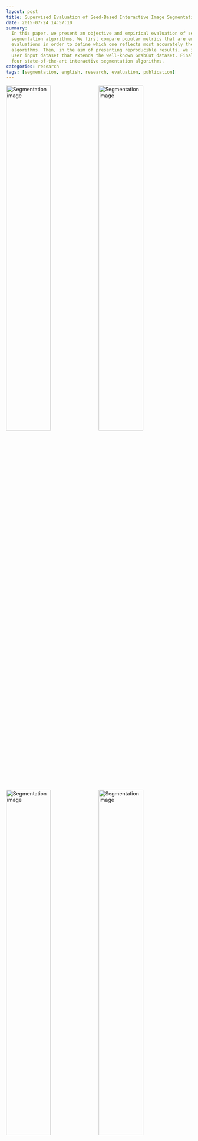 ```yaml
---
layout: post
title: Supervised Evaluation of Seed-Based Interactive Image Segmentation Algorithms
date: 2015-07-24 14:57:10
summary:
  In this paper, we present an objective and empirical evaluation of seed-based interactive
  segmentation algorithms. We first compare popular metrics that are employed in image-segmentation
  evaluations in order to define which one reflects most accurately the performance of segmentation
  algorithms. Then, in the aim of presenting reproducible results, we introduce a novel seed-based
  user input dataset that extends the well-known GrabCut dataset. Finally, we evaluate and contrast
  four state-of-the-art interactive segmentation algorithms.
categories: research
tags: [segmentation, english, research, evaluation, publication]
---
```


<img src="{{ site.url }}/assets/images/segmentation-01.jpg" width="49%" alt="Segmentation image"/>
<img src="{{ site.url }}/assets/images/segmentation-08.jpg" width="49%" alt="Segmentation image"/>
<img src="{{ site.url }}/assets/images/segmentation-05.jpg" width="49%" alt="Segmentation image"/>
<img src="{{ site.url }}/assets/images/segmentation-06.jpg" width="49%" alt="Segmentation image"/>

Extensive research has been conducted in an effort to evaluate methods and techniques for image
segmentation. However, while most literature has focused on evaluating automatic and semi-automatic
algorithms, works evaluating interactive segmentation algorithms are less numerous. Note that
interactive segmentation can improve results by adding prior knowledge from users into the process.
Although this user guidance improves segmentation results, it also makes difficult to conduct
objective evaluations. For this reason, some works only present non-canonical evaluations.

In this paper, we present an objective and empirical evaluation of seed-based interactive
segmentation algorithms. We first compare popular metrics that are employed in image-segmentation
evaluations in order to define which one reflects most accurately the performance of segmentation
algorithms. Then, in the aim of presenting reproducible results, we introduce a novel seed-based
user input dataset that extends the well-known GrabCut dataset. In addition, we evaluate and
contrast four state-of-the-art interactive segmentation algorithms. The analysis of the results
demonstrates that Jaccard coefficient and Precision-Recall curves provide a good insight into the
performance of the evaluated algorithms. Finally, the GrabCut algorithm presents the most robust and
useful segmentation among all the evaluated algorithms.

## Dataset

[Dataset for Interactive Image Segmentation](https://github.com/flandrade/dataset-interactive-algorithms)

## Research Notes

- [The Problem of Evaluating Interactive
  Segmentation]({% post_url 2015-07-24-problem-evaluating-interactive-segmentation %})
- [Novel Dataset for Interactive Segmentation
  Evaluation]({% post_url 2015-07-25-interactive-segmentation-dataset %})

## Algorithm Implementations

Coming soon…

## Publication

- Andrade F., Carrera E. V., "Supervised evaluation of seed-based interactive image segmentation
  algorithms", In _Proceedings of the 20th Symposium on Image, Signal Processing, and Artificial
  Vision_, ISBN 978-1-4673-9461-1, Bogota, Colombia, pp. 225-231, September 2015.
  ([IEEE](https://ieeexplore.ieee.org/xpl/articleDetails.jsp?arnumber=7330447))
